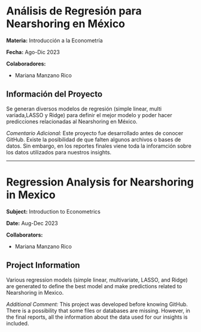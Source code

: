 # Análisis de Regresión para Nearshoring en México

**Materia:**
Introducción a la Econometría

**Fecha:**
Ago-Dic 2023

**Colaboradores:**
* Mariana Manzano Rico

## Información del Proyecto
Se generan diversos modelos de regresión (simple linear, multi variada,LASSO y Ridge) para definir el mejor modelo y poder hacer predicciones relacionadas al Nearshoring en México.

*Comentario Adicional:* Este proyecto fue desarrollado antes de conocer GitHub. Existe la posibilidad de que falten algunos archivos o bases de datos. Sin embargo, en los reportes finales viene toda la inforamción sobre los datos utilizados para nuestros insights. 

_______________________________________________________________________________________________________________________________________________________
# Regression Analysis for Nearshoring in Mexico

**Subject:**
Introduction to Econometrics

**Date:**
Aug-Dec 2023

**Collaborators:**
* Mariana Manzano Rico

## Project Information
Various regression models (simple linear, multivariate, LASSO, and Ridge) are generated to define the best model and make predictions related to Nearshoring in Mexico.

*Additional Comment:* This project was developed before knowing GitHub. There is a possibility that some files or databases are missing. However, in the final reports, all the information about the data used for our insights is included.
